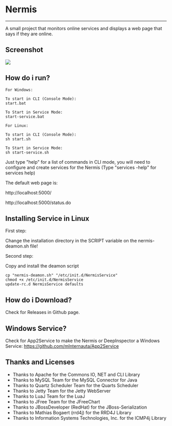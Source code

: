 # Nermis
----------
A small project that monitors online services and displays a web page that says if they are online.

## Screenshot
![](http://i.imgur.com/3M6kGPP.png)

## How do i run?

    For Windows:
    
   	To start in CLI (Console Mode):
    start.bat 
    
    To Start in Service Mode:
    start-service.bat
    
    For Linux:
    
    To start in CLI (Console Mode):
    sh start.sh 
    
    To Start in Service Mode:
    sh start-service.sh
    

Just type "help" for a list of commands in CLI mode, you will need to configure and create services for the Nermis (Type "services -help" for services help)

The default web page is:

http://localhost:5000/

http://localhost:5000/status.do

## Installing Service in Linux 

First step:

Change the installation directory in the SCRIPT variable on the nermis-deamon.sh file!

Second step:

Copy and install the deamon script

	cp "nermis-deamon.sh" "/etc/init.d/NermisService"
	chmod +x /etc/init.d/NermisService
	update-rc.d NermisService defaults

## How do i Download?
Check for Releases in Github page.

## Windows Service?
Check for App2Service to make the Nermis or DeepInspector a Windows Service:
https://github.com/mInternauta/App2Service

## Thanks and Licenses
* Thanks to Apache for the Commons IO, NET and CLI Library
* Thanks to MySQL Team for the MySQL Connector for Java
* Thanks to Quartz Scheduler Team for the Quarts Scheduler 
* Thanks to Jetty Team for the Jetty WebServer
* Thanks to LuaJ Team for the LuaJ 
* Thanks to JFree Team for the JFreeChart
* Thanks to JBossDeveloper (RedHat) for the JBoss-Serialization
* Thanks to Mathias Bogaert (rrd4j) for the RRD4J Library
* Thanks to  Information Systems Technologies, Inc. for the ICMP4j Library
